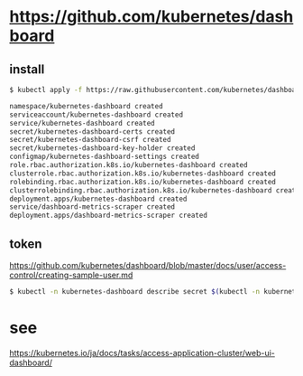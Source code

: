 # https://github.com/kubernetes/dashboard

## install
```bash
$ kubectl apply -f https://raw.githubusercontent.com/kubernetes/dashboard/v2.0.3/aio/deploy/recommended.yaml

namespace/kubernetes-dashboard created
serviceaccount/kubernetes-dashboard created
service/kubernetes-dashboard created
secret/kubernetes-dashboard-certs created
secret/kubernetes-dashboard-csrf created
secret/kubernetes-dashboard-key-holder created
configmap/kubernetes-dashboard-settings created
role.rbac.authorization.k8s.io/kubernetes-dashboard created
clusterrole.rbac.authorization.k8s.io/kubernetes-dashboard created
rolebinding.rbac.authorization.k8s.io/kubernetes-dashboard created
clusterrolebinding.rbac.authorization.k8s.io/kubernetes-dashboard created
deployment.apps/kubernetes-dashboard created
service/dashboard-metrics-scraper created
deployment.apps/dashboard-metrics-scraper created
```

## token
https://github.com/kubernetes/dashboard/blob/master/docs/user/access-control/creating-sample-user.md

```bash
$ kubectl -n kubernetes-dashboard describe secret $(kubectl -n kubernetes-dashboard get secret | grep admin-user | awk '{print $1}')
```

# see
https://kubernetes.io/ja/docs/tasks/access-application-cluster/web-ui-dashboard/

